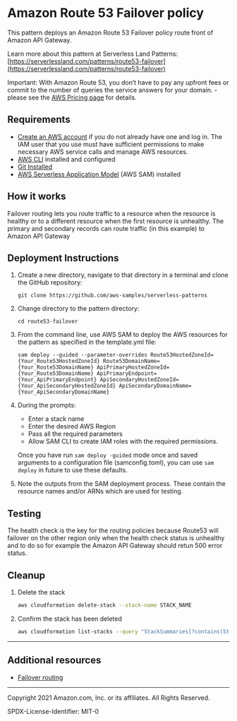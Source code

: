 # Amazon Route 53 Failover policy

This pattern deploys an Amazon Route 53 Failover policy route front of Amazon API Gateway.

Learn more about this pattern at Serverless Land Patterns: [https://serverlessland.com/patterns/route53-failover](https://serverlessland.com/patterns/route53-failover)

Important: 
With Amazon Route 53, you don’t have to pay any upfront fees or commit to the number of queries the service answers for your domain. - please see the [AWS Pricing page](https://aws.amazon.com/route53/pricing/) for details.

## Requirements

* [Create an AWS account](https://portal.aws.amazon.com/gp/aws/developer/registration/index.html) if you do not already have one and log in. The IAM user that you use must have sufficient permissions to make necessary AWS service calls and manage AWS resources.
* [AWS CLI](https://docs.aws.amazon.com/cli/latest/userguide/install-cliv2.html) installed and configured
* [Git Installed](https://git-scm.com/book/en/v2/Getting-Started-Installing-Git)
* [AWS Serverless Application Model](https://docs.aws.amazon.com/serverless-application-model/latest/developerguide/serverless-sam-cli-install.html) (AWS SAM) installed

## How it works

Failover routing lets you route traffic to a resource when the resource is healthy or to a different resource when the first resource is unhealthy. The primary and secondary records can route traffic (in this example) to Amazon API Gateway


## Deployment Instructions

1. Create a new directory, navigate to that directory in a terminal and clone the GitHub repository:
    ```
    git clone https://github.com/aws-samples/serverless-patterns
    ```
2. Change directory to the pattern directory:
    ```
    cd route53-failover
    ```
3. From the command line, use AWS SAM to deploy the AWS resources for the pattern as specified in the template.yml file:
    ```
    sam deploy --guided --parameter-overrides Route53HostedZoneId={Your_Route53HostedZoneId} Route53DomainName={Your_Route53DomainName} ApiPrimaryHostedZoneId={Your_Route53DomainName} ApiPrimaryEndpoint={Your_ApiPrimaryEndpoint} ApiSecondaryHostedZoneId={Your_ApiSecondaryHostedZoneId} ApiSecondaryDomainName={Your_ApiSecondaryDomainName}
    ```
4. During the prompts:
    * Enter a stack name
    * Enter the desired AWS Region
    * Pass all the required parameters
    * Allow SAM CLI to create IAM roles with the required permissions.

    Once you have run `sam deploy -guided` mode once and saved arguments to a configuration file (samconfig.toml), you can use `sam deploy` in future to use these defaults.

5. Note the outputs from the SAM deployment process. These contain the resource names and/or ARNs which are used for testing.


## Testing

The health check is the key for the routing policies because Route53 will failover on the other region only when the health check status is unhealthy and to do so for example the Amazon API Gateway should retun 500 error status.

## Cleanup

1. Delete the stack
    ```bash
    aws cloudformation delete-stack --stack-name STACK_NAME
    ```
2. Confirm the stack has been deleted
    ```bash
    aws cloudformation list-stacks --query "StackSummaries[?contains(StackName,'STACK_NAME')].StackStatus"
    ```
----

## Additional resources

- [Failover routing](https://docs.aws.amazon.com/Route53/latest/DeveloperGuide/routing-policy.html#routing-policy-failover)

---

Copyright 2021 Amazon.com, Inc. or its affiliates. All Rights Reserved.

SPDX-License-Identifier: MIT-0
